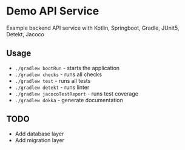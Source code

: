 # Demo API Service

Example backend API service with Kotlin, Springboot, Gradle, JUnit5, Detekt, Jacoco

## Usage

* `./gradlew bootRun` - starts the application
* `./gradlew checks` - runs all checks
* `./gradlew test` - runs all tests
* `./gradlew detekt` - runs linter
* `./gradlew jacocoTestReport` - runs test coverage
* `./gradlew dokka` - generate documentation

## TODO

* Add database layer
* Add migration layer